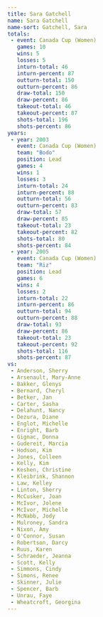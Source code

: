 ```yaml
---
title: Sara Gatchell
name: Sara Gatchell
name-sort: Gatchell, Sara
totals:
 - event: Canada Cup (Women)
   games: 10
   wins: 5
   losses: 5
   inturn-total: 46
   inturn-percent: 87
   outturn-total: 150
   outturn-percent: 86
   draw-total: 150
   draw-percent: 86
   takeout-total: 46
   takeout-percent: 87
   shots-total: 196
   shots-percent: 86
years:
 - year: 2003
   event: Canada Cup (Women)
   team: "Bodo"
   position: Lead
   games: 4
   wins: 1
   losses: 3
   inturn-total: 24
   inturn-percent: 88
   outturn-total: 56
   outturn-percent: 83
   draw-total: 57
   draw-percent: 85
   takeout-total: 23
   takeout-percent: 82
   shots-total: 80
   shots-percent: 84
 - year: 2005
   event: Canada Cup (Women)
   team: "Riz"
   position: Lead
   games: 6
   wins: 4
   losses: 2
   inturn-total: 22
   inturn-percent: 86
   outturn-total: 94
   outturn-percent: 88
   draw-total: 93
   draw-percent: 86
   takeout-total: 23
   takeout-percent: 92
   shots-total: 116
   shots-percent: 87
vs:
 - Anderson, Sherry
 - Arsenault, Mary-Anne
 - Bakker, Glenys
 - Bernard, Cheryl
 - Betker, Jan
 - Carter, Sasha
 - Delahunt, Nancy
 - Dezura, Diane
 - Englot, Michelle
 - Enright, Barb
 - Gignac, Donna
 - Gudereit, Marcia
 - Hodson, Kim
 - Jones, Colleen
 - Kelly, Kim
 - Keshen, Christine
 - Kleibrink, Shannon
 - Law, Kelley
 - Linton, Sherry
 - McCusker, Joan
 - McIvor, Jolene
 - McIvor, Michelle
 - McNabb, Jody
 - Mulroney, Sandra
 - Nixon, Amy
 - O'Connor, Susan
 - Robertson, Darcy
 - Ruus, Karen
 - Schraeder, Jeanna
 - Scott, Kelly
 - Simmons, Cindy
 - Simons, Renee
 - Skinner, Julie
 - Spencer, Barb
 - Unrau, Faye
 - Wheatcroft, Georgina
---
```

